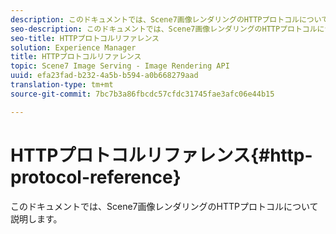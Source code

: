 ```yaml
---
description: このドキュメントでは、Scene7画像レンダリングのHTTPプロトコルについて説明します。
seo-description: このドキュメントでは、Scene7画像レンダリングのHTTPプロトコルについて説明します。
seo-title: HTTPプロトコルリファレンス
solution: Experience Manager
title: HTTPプロトコルリファレンス
topic: Scene7 Image Serving - Image Rendering API
uuid: efa23fad-b232-4a5b-b594-a0b668279aad
translation-type: tm+mt
source-git-commit: 7bc7b3a86fbcdc57cfdc31745fae3afc06e44b15

---
```



# HTTPプロトコルリファレンス{#http-protocol-reference}

このドキュメントでは、Scene7画像レンダリングのHTTPプロトコルについて説明します。

